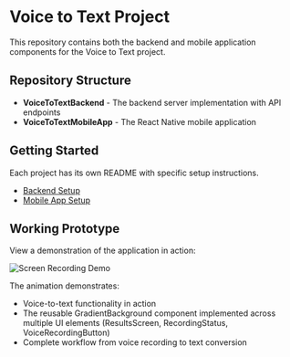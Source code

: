 # Voice to Text Project

This repository contains both the backend and mobile application components for the Voice to Text project.

## Repository Structure

- **VoiceToTextBackend** - The backend server implementation with API endpoints
- **VoiceToTextMobileApp** - The React Native mobile application

## Getting Started

Each project has its own README with specific setup instructions.

- [Backend Setup](/VoiceToTextBackend/README.md)
- [Mobile App Setup](/VoiceToTextMobileApp/README.md)

## Working Prototype

View a demonstration of the application in action:

![Screen Recording Demo](screen_record.gif)

The animation demonstrates:
- Voice-to-text functionality in action
- The reusable GradientBackground component implemented across multiple UI elements (ResultsScreen, RecordingStatus, VoiceRecordingButton)
- Complete workflow from voice recording to text conversion
